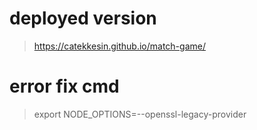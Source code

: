 # deployed version

> https://catekkesin.github.io/match-game/

# error fix cmd

> export NODE_OPTIONS=--openssl-legacy-provider
